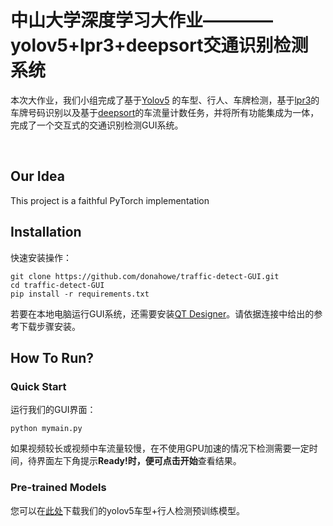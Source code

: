 # 中山大学深度学习大作业————yolov5+lpr3+deepsort交通识别检测系统

本次大作业，我们小组完成了基于[Yolov5](https://github.com/ultralytics/yolov5) 的车型、行人、车牌检测，基于[lpr3](https://github.com/szad670401/HyperLPR)的车牌号码识别以及基于[deepsort](https://github.com/dyh/unbox_yolov5_deepsort_counting)的车流量计数任务，并将所有功能集成为一体，完成了一个交互式的交通识别检测GUI系统。

![]()
![]()
![]()

## Our Idea

This project is a faithful PyTorch implementation

## Installation

快速安装操作：
```
git clone https://github.com/donahowe/traffic-detect-GUI.git
cd traffic-detect-GUI
pip install -r requirements.txt
```

若要在本地电脑运行GUI系统，还需要安装[QT Designer](https://blog.csdn.net/qq_32892383/article/details/108867482)。请依据连接中给出的参考下载步骤安装。

## How To Run?

### Quick Start

运行我们的GUI界面：
```
python mymain.py
```
如果视频较长或视频中车流量较慢，在不使用GPU加速的情况下检测需要一定时间，待界面左下角提示**Ready!**时，便可点击**开始**查看结果。

### Pre-trained Models

您可以在[此处](https://drive.google.com/drive/folders/1jIr8dkvefrQmv737fFm2isiT6tqpbTbv)下载我们的yolov5车型+行人检测预训练模型。